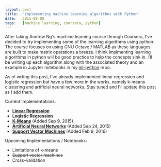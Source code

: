 ```yaml
---
layout: post
title:	"Implementing machine learning algorithms with Python"
date:	2015-09-08
tags:	[machine learning, coursera, python]
---
```


After taking Andrew Ng's machine learning course through Coursera, I've decided
to try implementing some of the learning algorithms using python. The course
focuses on using GNU Octave / MATLAB as these languages are built to make
matrix operations a breeze. I think implmenting learning algorithms in python
will be good practice to help the concepts sink in. I'll be writing up each
algorithm along with the associated theory and an example in Jupyter 
notebooks in my [ml-python](https://github.com/jonchar/ml-python) repo.

As of wrting this post, I've already implemented linear regression
and logistic regression but have a few more in the works, namely
k-means clustering and artificial neural networks. Stay tuned and I'll
update this post as I add them.

Current Implementations:

* **[Linear Regression](/notebooks/Linear-Regression)**
* **[Logistic Regression](/notebooks/Logistic-Regression)**
* **[K-Means](/notebooks/k-means)** (Added Sep 9, 2015)
* **[Artificial Neural Networks](/notebooks/Artificial-Neural-Networks)** (Added Sep 24, 2015)
* **[Support Vector Machines](/notebooks/SVM)** (Added Feb 9, 2016)

Upcoming Implementations / Notebooks:

* Limitations of k-means
* <strike>Support vector machines</strike>
* Cross-validation
